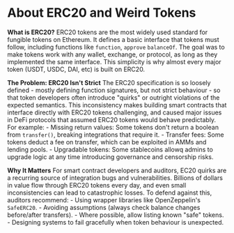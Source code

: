 # About ERC20 and Weird Tokens

**What is ERC20?**
ERC20 tokens are the most widely used standard for fungible tokens on Ethereum.  It defines a basic interface that tokens must follow, including functions like `function`, `approve` `balanceOf`.
The goal was to make tokens work with any wallet, exchange, or protocol, as long as they implemented the same interface.  This simplicity is why almost every major token (USDT, USDC, DAI, etc) is built on ERC20.

**The Problem: ERC20 Isn't Strict**
The ERC20 specification is so loosely defined - mostly defining function signatures, but not strict behaviour - so that token developers often introduce "quirks" or outright violations of the expected semantics.
This inconsistency makes building smart contracts that interface directly with ERC20 tokens challenging, and caused major issues in DeFi protocols that assumed ERC20 tokens would behave predictably.  For example:
    - Missing return values: Some tokens don't return a boolean from `transfer()`, breaking integrations that require it.
    - Transfer fees: Some tokens deduct a fee on transfer, which can be exploited in AMMs and lending pools.
    - Upgradable tokens: Some stablecoins allowq admins to upgrade logic at any time introducing governance and censorship risks.

**Why It Matters**
For smart contract developers and auditors, EC20 quirks are a recurring source of integration bugs and vulnerabilities.  Billions of dollars in value flow through ERC20 tokens every day, and even small inconsistencies can lead to catastrophic losses.
To defend against this, auditors recommend:
    - Using wrapper libraries like OpenZeppelin's `SafeERC20`.
    - Avoiding assumptions (always check balance changes before/after transfers).
    - Where possible, allow listing known "safe" tokens.
    - Designing systems to fail gracefully when token behaviour is unexpected.